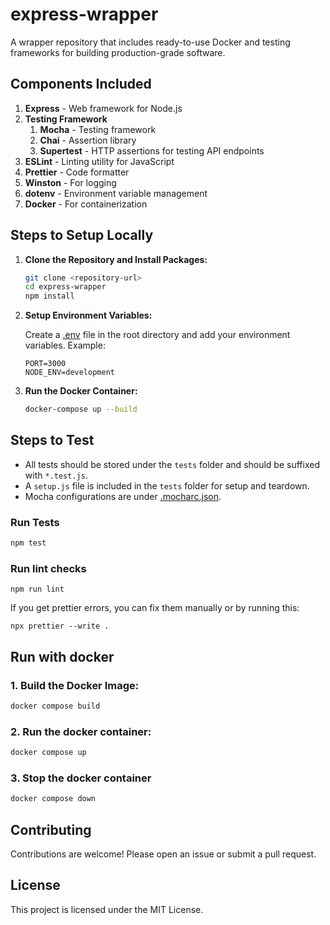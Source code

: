 # express-wrapper

A wrapper repository that includes ready-to-use Docker and testing frameworks for building production-grade software.

## Components Included

1. **Express** - Web framework for Node.js
2. **Testing Framework**
    1. **Mocha** - Testing framework
    2. **Chai** - Assertion library
    3. **Supertest** - HTTP assertions for testing API endpoints
3. **ESLint** - Linting utility for JavaScript
4. **Prettier** - Code formatter
5. **Winston** - For logging
6. **dotenv** - Environment variable management
7. **Docker** - For containerization

## Steps to Setup Locally

1. **Clone the Repository and Install Packages:**

    ```sh
    git clone <repository-url>
    cd express-wrapper
    npm install
    ```

2. **Setup Environment Variables:**

    Create a [.env](http://_vscodecontentref_/2) file in the root directory and add your environment variables. Example:

    ```env
    PORT=3000
    NODE_ENV=development
    ```

3. **Run the Docker Container:**

    ```sh
    docker-compose up --build
    ```

## Steps to Test

- All tests should be stored under the `tests` folder and should be suffixed with `*.test.js`.
- A `setup.js` file is included in the `tests` folder for setup and teardown.
- Mocha configurations are under [.mocharc.json](http://_vscodecontentref_/1).

### Run Tests

```sh
npm test
```

### Run lint checks

```
npm run lint
```

If you get prettier errors, you can fix them manually or by running this:

```
npx prettier --write .
```

## Run with docker

### 1. Build the Docker Image:

```sh
docker compose build
```

### 2. Run the docker container:

```sh
docker compose up
```

### 3. Stop the docker container

```sh
docker compose down
```

## Contributing

Contributions are welcome! Please open an issue or submit a pull request.

## License

This project is licensed under the MIT License.
